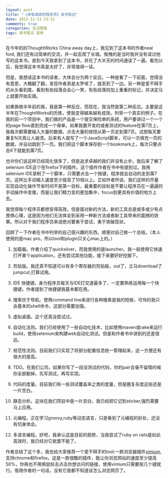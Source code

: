 ```yaml
---
layout: post
title: "《卓有成效的程序员》读书笔记"
date: 2012-11-11 23:52
comments: true
categories: 生活随笔
tags: 读书笔记 高效
---
```


在今年的的ThoughtWorks China away day上，我见到了这本书的作者neal ford, 我们还有过简单的交流，并一起去爬了长城。惭愧的是当时我并没有读过他写的这本书。直到今天我拿到了这本书，并花了大半天的时间通读了一遍。看完以后，我觉得这本书真是太好了，非常值得一读。

但是，我想读这本书的读者，大体会分为两个反应。一种是看了一下前面，觉得没有意思，大概翻了翻，发现作者真是太罗嗦了，就丢到了一边。另一种是爱不释手的从头看到尾，看到有些段落会会心一笑，有些段落则加上重重的标记，并决定马上就要开始实践。

如果换做半年前的我，我是第一种反应，而现在，我当然是第二种反应。主要是这半年在ThoughtWorks的历练，使我变得越来越有成效。列举一个真实的例子。在我的前一个项目中，我们做的产品是一个提交保险单的系统，用户要讲过一个一个的page
 flow直到完成一个保单。如果我要开发的或者测试的feature在第7页上，我每次都需要输入大量的数据，点击大量的按钮从第一页走到第7页。试想每天要重复N次真让人崩溃。后来有人就写了一个JavaScript脚本，可以一次填充一页的数据，并自动跳到下一页。我们把这个脚本保存到一个bookmark上，每次只要点击6下就能到第7页。

也许你们说这样已经简化很多了，但是追求卓越的我们并没有止步。我后来了解了selenium IDE这个在firefox下的插件。这个插件作者在书中有提到过。我用selenium IDE录制了一个脚本，只需要点击一个按键，程序就会自动的走到第7页。这样比手动输入速度至少提高了10倍以上。正如作者所说，我们这样的尽量实现自动化操作节省时间不是第一目标，最重要的目标是不要让程序员在一遍遍的手动操作中变傻，而是让我们精力变的更加集中，focus到更具有价值的地方上去。

我觉得每个程序员都想变得高效，但是面对新的方法，新的工具总是或多或少有点畏惧心理，这是因为他们无法体会到采用一种新方法或者新工具带来的震撼的效果。所以对于我们程序员来说绝对要勇于尝试，勇于突破现状。

回顾了一下作者在书中列举的自己感兴趣的东西，顺便对自己做一个总结。（本人使用的是mac pro，所以tool和plugin只关心mac上的。）

<!-- more -->

1. 加载器。作者介绍了quicksilver，而我使用的是launcher。我一般使用它快速打开某个application，还有尝试其他功能，接下来要好好挖掘下。

2. 剪贴版。我还真不知道可以有多个寄存器的剪贴板，out了，立马download了jumpcut,打算试用。

3. IDE 快捷键。身为程序员每天与IDE打交道最多了，一定要熟练运用每一个快捷键。作者提到了快捷键我基本都在用。

4. 搜索优于导航。使用command line来进行各种搜素是我的短板，可怜的我只会基本的shell命令，这部分需要加强。

5. 虚拟桌面。这个还真没尝试过。

6. 自动化法则。我们已经使用了一些自动化技术，比如使用maven或rake来运行build，使用selenium来构建web自动化测试。但是和作者书中讲到的还差很远。

7. 规范性法则。目前我们只实现了将部分配置信息统一管理起来，这一方便还有很大的提高。

8. TDD。在我们公司，如果你写了一段没测试的代码，你的pair会毫不留情的喊你全部删掉，先写测试，再写实现。&nbsp;

9. 代码的度量。目前我们有一些测试覆盖率之类的度量，但是圈复杂度这些还是一片空白。

10. 静态分析。这块在我们项目中是一片空白，我已经把它记到sticker,强烈需要马上应用。

11. 元编程。正在学习groovy,ruby等动态语言，只是看到了元编程的妙处，还没有切身体会。

12. 多语言编程。好吧，我承认这是目前的趋势，当我尝试了ruby on rails是如此高效时，我已经对它欲罢不能了。

作者总结了这个多，我也给大家推荐一个爱不释手的tool:一款浏览器插件[vimium](http://vimium.github.com/ "vimium"),支持chrome和firefox。这是一款很酷的插件，能让你浏览网站的速度至少提高50%，你再也不用用鼠标去点击你想访问的链接，使用vimium只需要按几个键就行。借用作者的一句话，没有它我都不知道该怎么浏览网页了。
 
